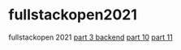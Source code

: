 # fullstackopen2021
fullstackopen 2021
[part 3 backend](https://github.com/fanhuirong/fullstack2021-part3)
[part 10](https://github.com/fanhuirong/fullstackopen2021-part10)
[part 11](https://github.com/fanhuirong/full-stack-open-pokedex)
